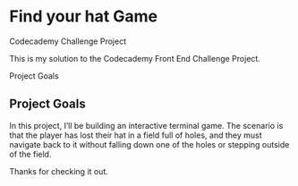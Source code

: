 # Find your hat Game

Codecademy Challenge Project 

This is my solution to the Codecademy Front End Challenge Project. 

Project Goals

## Project Goals

In this project, I’ll be building an interactive terminal game. 
The scenario is that the player has lost their hat in a field full of holes, and they must navigate back to it without falling down one of the holes or stepping outside of the field.

Thanks for checking it out.

